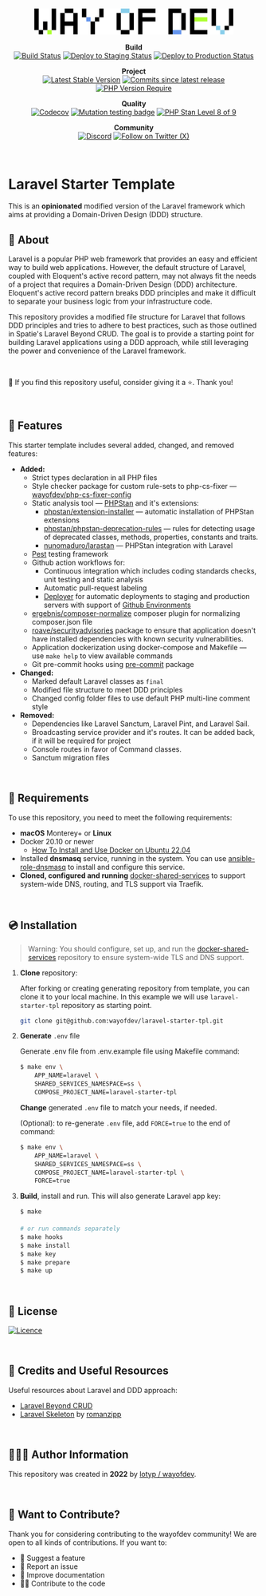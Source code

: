 <p align="center">
    <br>
    <a href="https://wayof.dev" target="_blank">
        <picture>
            <source media="(prefers-color-scheme: dark)" srcset="https://raw.githubusercontent.com/wayofdev/.github/master/assets/logo.gh-dark-mode-only.png">
            <img width="400" src="https://raw.githubusercontent.com/wayofdev/.github/master/assets/logo.gh-light-mode-only.png" alt="WayOfDev Logo">
        </picture>
    </a>
    <br>
</p>

<p align="center">
    <strong>Build</strong><br>
    <a href="https://actions-badge.atrox.dev/wayofdev/laravel-starter-tpl/goto" target="_blank"><img alt="Build Status" src="https://img.shields.io/endpoint.svg?url=https%3A%2F%2Factions-badge.atrox.dev%2Fwayofdev%2Flaravel-starter-tpl%2Fbadge&style=flat-square&label=github%20actions"/></a>
    <a href="https://github.com/wayofdev/laravel-starter-tpl/actions/workflows/deploy-staging.yml?query=workflow%3ADeploy" target="_blank"><img alt="Deploy to Staging Status" src="https://img.shields.io/github/actions/workflow/status/wayofdev/laravel-starter-tpl/deploy-staging.yml?branch=develop&style=flat-square&label=deploy%20to%20staging&logo=github"/></a>
    <a href="https://github.com/wayofdev/laravel-starter-tpl/actions/workflows/deploy-release.yml?query=workflow%3ADeploy" target="_blank"><img alt="Deploy to Production Status" src="https://img.shields.io/github/actions/workflow/status/wayofdev/laravel-starter-tpl/deploy-release.yml?style=flat-square&label=deploy%20to%20prod&logo=github"/></a>
</p>
<p align="center">
    <strong>Project</strong><br>
    <a href="https://github.com/wayofdev/laravel-starter-tpl" target="_blank"><img src="https://img.shields.io/github/v/release/wayofdev/laravel-starter-tpl?style=flat-square" alt="Latest Stable Version"></a>
    <a href="https://github.com/wayofdev/laravel-starter-tpl" target="_blank"><img alt="Commits since latest release" src="https://img.shields.io/github/commits-since/wayofdev/laravel-starter-tpl/latest?style=flat-square"></a>
    <a href="https://github.com/wayofdev/laravel-starter-tpl" target="_blank"><img alt="PHP Version Require" src="https://poser.pugx.org/wayofdev/laravel-package-tpl/require/php?style=flat-square"></a>
</p>
<p align="center">
    <strong>Quality</strong><br>
    <a href="https://app.codecov.io/gh/wayofdev/laravel-starter-tpl" target="_blank"><img alt="Codecov" src="https://img.shields.io/codecov/c/github/wayofdev/laravel-starter-tpl?style=flat-square&logo=codecov"></a>
    <a href="https://dashboard.stryker-mutator.io/reports/github.com/wayofdev/laravel-starter-tpl/develop" target="_blank"><img alt="Mutation testing badge" src="https://img.shields.io/endpoint?style=flat-square&label=mutation%20score&url=https%3A%2F%2Fbadge-api.stryker-mutator.io%2Fgithub.com%2Fwayofdev%2Flaravel-starter-tpl%2Fdevelop"></a>
    <a href=""><img src="https://img.shields.io/badge/phpstan%20level-8%20of%209-brightgreen?style=flat-square" alt="PHP Stan Level 8 of 9"></a>
</p>
<p align="center">
    <strong>Community</strong><br>
    <a href="https://discord.gg/CE3TcCC5vr" target="_blank"><img alt="Discord" src="https://img.shields.io/discord/1228506758562058391?style=flat-square&logo=discord&labelColor=7289d9&logoColor=white&color=39456d"></a>
    <a href="https://x.com/intent/follow?screen_name=wayofdev" target="_blank"><img alt="Follow on Twitter (X)" src="https://img.shields.io/badge/-Follow-black?style=flat-square&logo=X"></a>
</p>

<br>

# Laravel Starter Template

This is an **opinionated** modified version of the Laravel framework which aims at providing a Domain-Driven Design (DDD) structure.

## 📄 About

Laravel is a popular PHP web framework that provides an easy and efficient way to build web applications. However, the default structure of Laravel, coupled with Eloquent's active record pattern, may not always fit the needs of a project that requires a Domain-Driven Design (DDD) architecture. Eloquent's active record pattern breaks DDD principles and make it difficult to separate your business logic from your infrastructure code.

This repository provides a modified file structure for Laravel that follows DDD principles and tries to adhere to best practices, such as those outlined in Spatie's Laravel Beyond CRUD. The goal is to provide a starting point for building Laravel applications using a DDD approach, while still leveraging the power and convenience of the Laravel framework.

<br>

🙏 If you find this repository useful, consider giving it a ⭐️. Thank you!

<br>

## 🚀 Features

This starter template includes several added, changed, and removed features:

* **Added:**
  * Strict types declaration in all PHP files
  * Style checker package for custom rule-sets to php-cs-fixer — [wayofdev/php-cs-fixer-config](https://github.com/wayofdev/php-cs-fixer-config)
  * Static analysis tool — [PHPStan](https://phpstan.org) and it's extensions:
    * [phpstan/extension-installer](https://github.com/phpstan/extension-installer) — automatic installation of PHPStan extensions
    * [phpstan/phpstan-deprecation-rules](https://github.com/phpstan/phpstan-deprecation-rules) — rules for detecting usage of deprecated classes, methods, properties, constants and traits.
    * [nunomaduro/larastan](https://github.com/nunomaduro/larastan) — PHPStan integration with Laravel
  * [Pest](https://pestphp.com) testing framework
  * Github action workflows for:
    * Continuous integration which includes coding standards checks, unit testing and static analysis
    * Automatic pull-request labeling
    * [Deployer](https://deployer.org) for automatic deployments to staging and production servers with support of [Github Environments](https://docs.github.com/en/actions/deployment/targeting-different-environments/using-environments-for-deployment)
  * [ergebnis/composer-normalize](https://github.com/ergebnis/composer-normalize) composer plugin for normalizing composer.json file
  * [roave/securityadvisories](https://github.com/Roave/SecurityAdvisories) package to ensure that application doesn't have installed dependencies with known security vulnerabilities.
  * Application dockerization using docker-compose and Makefile — use `make help` to view available commands
  * Git pre-commit hooks using [pre-commit](https://pre-commit.com) package
* **Changed:**
  * Marked default Laravel classes as `final`
  * Modified file structure to meet DDD principles
  * Changed config folder files to use default PHP multi-line comment style
* **Removed:**
  * Dependencies like Laravel Sanctum, Laravel Pint, and Laravel Sail.
  * Broadcasting service provider and it's routes. It can be added back, if it will be required for project
  * Console routes in favor of Command classes.
  * Sanctum migration files

<br>

## 🚩 Requirements

To use this repository, you need to meet the following requirements:

* **macOS** Monterey+ or **Linux**
* Docker 20.10 or newer
  * [How To Install and Use Docker on Ubuntu 22.04](https://www.digitalocean.com/community/tutorials/how-to-install-and-use-docker-on-ubuntu-22-04)
* Installed **dnsmasq** service, running in the system. You can use [ansible-role-dnsmasq](https://github.com/wayofdev/ansible-role-dnsmasq) to install and configure this service.
* **Cloned, configured and running** [docker-shared-services](https://github.com/wayofdev/docker-shared-services) to support system-wide DNS, routing, and TLS support via Traefik.

<br>

## 💿 Installation

> Warning: You should configure, set up, and run the [docker-shared-services](https://github.com/wayofdev/docker-shared-services) repository to ensure system-wide TLS and DNS support.

1. **Clone** repository:

   After forking or creating generating repository from template, you can clone it to your local machine. In this example we will use `laravel-starter-tpl` repository as starting point.

   ```bash
   git clone git@github.com:wayofdev/laravel-starter-tpl.git
   ```

2. **Generate** `.env` file

   Generate .env file from .env.example file using Makefile command:

   ```bash
   $ make env \
       APP_NAME=laravel \
       SHARED_SERVICES_NAMESPACE=ss \
       COMPOSE_PROJECT_NAME=laravel-starter-tpl
   ```

   **Change** generated `.env` file to match your needs, if needed.

   (Optional): to re-generate `.env` file, add `FORCE=true` to the end of command:

   ```bash
   $ make env \
       APP_NAME=laravel \
       SHARED_SERVICES_NAMESPACE=ss \
       COMPOSE_PROJECT_NAME=laravel-starter-tpl \
       FORCE=true
   ```

3. **Build**, install and run. This will also generate Laravel app key:

   ```bash
   $ make

   # or run commands separately
   $ make hooks
   $ make install
   $ make key
   $ make prepare
   $ make up
   ```

<br>

## 🤝 License

[![Licence](https://img.shields.io/github/license/wayofdev/laravel-starter-tpl?style=for-the-badge&color=blue)](./LICENSE)

<br>

## 🧱 Credits and Useful Resources

Useful resources about Laravel and DDD approach:

* [Laravel Beyond CRUD](https://spatie.be/products/laravel-beyond-crud)
* [Laravel Skeleton](https://romanzipp.github.io/Laravel-Skeleton/) by [romanzipp](https://github.com/romanzipp)

<br>

## 🙆🏼‍♂️ Author Information

This repository was created in **2022** by [lotyp / wayofdev](https://github.com/wayofdev).

<br>

## 🙌 Want to Contribute?

Thank you for considering contributing to the wayofdev community!
We are open to all kinds of contributions. If you want to:

* 🤔 Suggest a feature
* 🐛 Report an issue
* 📖 Improve documentation
* 👨‍💻 Contribute to the code

<br>
